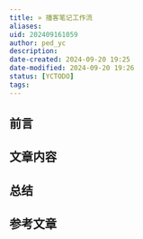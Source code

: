 ```yaml
---
title: » 播客笔记工作流
aliases: 
uid: 202409161059
author: ped_yc
description: 
date-created: 2024-09-20 19:25
date-modified: 2024-09-20 19:26
status: [YCTODO]
tags: 
---
```


## 前言

## 文章内容

## 总结

## 参考文章
